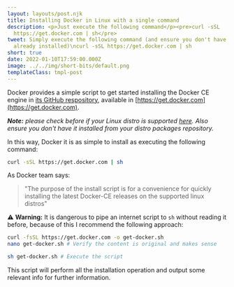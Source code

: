 ```yaml
---
layout: layouts/post.njk
title: Installing Docker in Linux with a single command
description: <p>Just execute the following command</p><pre>curl -sSL
  https://get.docker.com | sh</pre>
tweet: Simply execute the following command (and ensure you don't have docker
  already installed)\ncurl -sSL https://get.docker.com | sh
short: true
date: 2022-01-10T17:59:00.000Z
image: ../../img/short-bits/default.png
templateClass: tmpl-post
---
```

Docker provides a simple script to get started installing the Docker CE engine in [its GitHub respository](https://github.com/docker/docker-install), available in [https://get.docker.com](https://get.docker.com).

***Note:** please check before if your Linux distro is supported [here](https://docs.docker.com/engine/install/#server). Also ensure you don't have it installed from your distro packages repository.*

In this way, Docker it is as simple to install as executing the following command:
```sh
curl -sSL https://get.docker.com | sh

```

As Docker team says:

> "The purpose of the install script is for a convenience for quickly installing the latest Docker-CE releases on the supported linux distros"

⚠ **Warning:** It is dangerous to pipe an internet script to `sh` without reading it before, because of this I recommend the following approach:

```sh
curl -fsSL https://get.docker.com -o get-docker.sh
nano get-docker.sh # Verify the content is original and makes sense

sh get-docker.sh # Execute the script
```

This script will perform all the installation operation and output some relevant info for further information.

